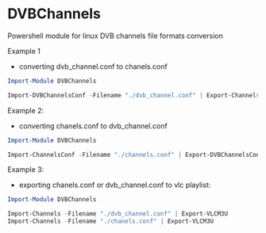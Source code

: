 # DVBChannels
Powershell module for linux DVB channels file formats conversion

Example 1
- converting dvb_channel.conf to chanels.conf

```powershell
Import-Module DVBChannels

Import-DVBChannelsConf -Filename "./dvb_channel.conf" | Export-ChannelsConf
```

Example 2:
- converting chanels.conf to dvb_channel.conf

```powershell
Import-Module DVBChannels

Import-ChannelsConf -Filename "./channels.conf" | Export-DVBChannelsConf 
```

Example 3:
- exporting chanels.conf or dvb_channel.conf to vlc playlist:

```powershell
Import-Module DVBChannels

Import-Channels -Filename "./dvb_channel.conf" | Export-VLCM3U
Import-Channels -Filename "./chanels.conf" | Export-VLCM3U
```